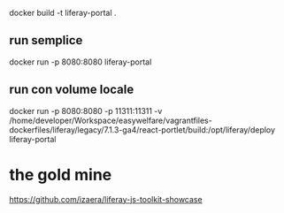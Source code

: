 docker build -t liferay-portal .

## run semplice

docker run -p 8080:8080 liferay-portal

## run con volume locale

docker run -p 8080:8080 -p 11311:11311 -v /home/developer/Workspace/easywelfare/vagrantfiles-dockerfiles/liferay/legacy/7.1.3-ga4/react-portlet/build:/opt/liferay/deploy liferay-portal

# the gold mine
https://github.com/izaera/liferay-js-toolkit-showcase

